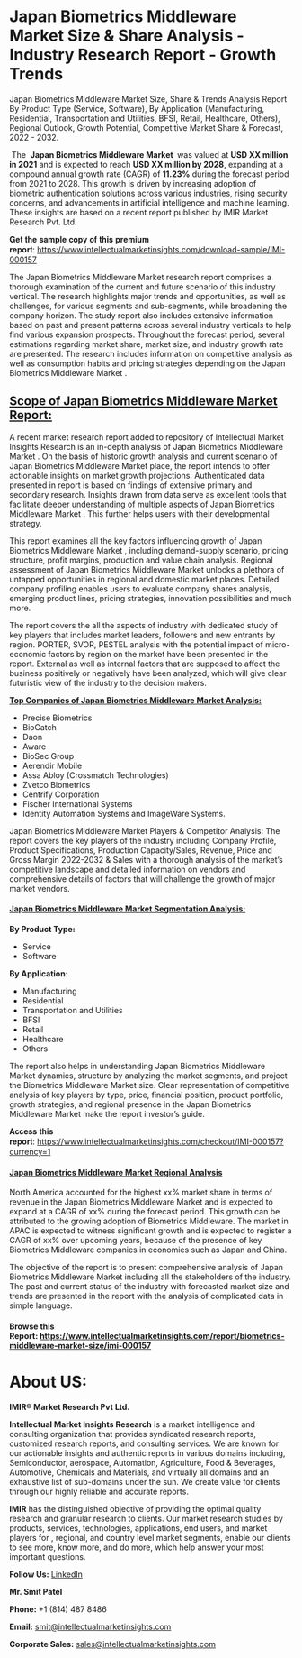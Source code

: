<h1>Japan Biometrics Middleware Market Size &amp; Share Analysis - Industry Research Report - Growth Trends</h1>
<p>Japan Biometrics Middleware Market Size, Share &amp; Trends Analysis Report By Product Type (Service, Software), By Application (Manufacturing, Residential, Transportation and Utilities, BFSI, Retail, Healthcare, Others), Regional Outlook, Growth Potential, Competitive Market Share &amp; Forecast, 2022 - 2032.</p>
<p>&nbsp;The &nbsp;<strong>Japan Biometrics Middleware Market </strong>&nbsp;was valued at&nbsp;<strong>USD XX million in 2021</strong>&nbsp;and is expected to reach&nbsp;<strong>USD XX million by 2028</strong>, expanding at a compound annual growth rate (CAGR) of&nbsp;<strong>11.23%</strong>&nbsp;during the forecast period from 2021 to 2028. This growth is driven by increasing adoption of biometric authentication solutions across various industries, rising security concerns, and advancements in artificial intelligence and machine learning. These insights are based on a recent report published by&nbsp;IMIR Market Research Pvt. Ltd.</p>
<p>𝐆𝐞𝐭 𝐭𝐡𝐞 𝐬𝐚𝐦𝐩𝐥𝐞 𝐜𝐨𝐩𝐲 𝐨𝐟 𝐭𝐡𝐢𝐬 𝐩𝐫𝐞𝐦𝐢𝐮𝐦 𝐫𝐞𝐩𝐨𝐫𝐭:&nbsp;<a href="https://www.intellectualmarketinsights.com/download-sample/IMI-000157">https://www.intellectualmarketinsights.com/download-sample/IMI-000157</a>&nbsp;</p>
<p>The Japan Biometrics Middleware Market research report comprises a thorough examination of the current and future scenario of this industry vertical. The research highlights major trends and opportunities, as well as challenges, for various segments and sub-segments, while broadening the company horizon. The study report also includes extensive information based on past and present patterns across several industry verticals to help find various expansion prospects. Throughout the forecast period, several estimations regarding market share, market size, and industry growth rate are presented. The research includes information on competitive analysis as well as consumption habits and pricing strategies depending on the Japan Biometrics Middleware Market .</p>
<h2><u>Scope of Japan Biometrics Middleware Market Report:</u></h2>
<p>A recent market research report added to repository of Intellectual Market Insights Research is an in-depth analysis of Japan Biometrics Middleware Market . On the basis of historic growth analysis and current scenario of Japan Biometrics Middleware Market place, the report intends to offer actionable insights on market growth projections. Authenticated data presented in report is based on findings of extensive primary and secondary research. Insights drawn from data serve as excellent tools that facilitate deeper understanding of multiple aspects of Japan Biometrics Middleware Market . This further helps users with their developmental strategy.</p>
<p>This report examines all the key factors influencing growth of Japan Biometrics Middleware Market , including demand-supply scenario, pricing structure, profit margins, production and value chain analysis. Regional assessment of Japan Biometrics Middleware Market unlocks a plethora of untapped opportunities in regional and domestic market places. Detailed company profiling enables users to evaluate company shares analysis, emerging product lines, pricing strategies, innovation possibilities and much more.</p>
<p>The report covers the all the aspects of industry with dedicated study of key players that includes market leaders, followers and new entrants by region. PORTER, SVOR, PESTEL analysis with the potential impact of micro-economic factors by region on the market have been presented in the report. External as well as internal factors that are supposed to affect the business positively or negatively have been analyzed, which will give clear futuristic view of the industry to the decision makers.</p>
<p><strong><u>Top Companies of Japan Biometrics Middleware Market Analysis:</u></strong></p>
<ul>
<li>Precise Biometrics</li>
<li>BioCatch</li>
<li>Daon</li>
<li>Aware</li>
<li>BioSec Group</li>
<li>Aerendir Mobile</li>
<li>Assa Abloy (Crossmatch Technologies)</li>
<li>Zvetco Biometrics</li>
<li>Centrify Corporation</li>
<li>Fischer International Systems</li>
<li>Identity Automation Systems and ImageWare Systems.</li>
</ul>
<p>Japan Biometrics Middleware Market Players &amp; Competitor Analysis: The report covers the key players of the industry including Company Profile, Product Specifications, Production Capacity/Sales, Revenue, Price and Gross Margin 2022-2032 &amp; Sales with a thorough analysis of the market&rsquo;s competitive landscape and detailed information on vendors and comprehensive details of factors that will challenge the growth of major market vendors.</p>
<h4><strong><u>Japan Biometrics Middleware Market Segmentation Analysis:</u></strong></h4>
<p><strong>By Product Type:&nbsp;</strong></p>
<ul>
<li>Service</li>
<li>Software</li>
</ul>
<p><strong>By Application:&nbsp;</strong></p>
<ul>
<li>Manufacturing</li>
<li>Residential</li>
<li>Transportation and Utilities</li>
<li>BFSI</li>
<li>Retail</li>
<li>Healthcare</li>
<li>Others</li>
</ul>
<p>The report also helps in understanding Japan Biometrics Middleware Market dynamics, structure by analyzing the market segments, and project the Biometrics Middleware&nbsp;Market size. Clear representation of competitive analysis of key players by type, price, financial position, product portfolio, growth strategies, and regional presence in the Japan Biometrics Middleware Market make the report investor&rsquo;s guide.</p>
<p>𝐀𝐜𝐜𝐞𝐬𝐬 𝐭𝐡𝐢𝐬 𝐫𝐞𝐩𝐨𝐫𝐭:&nbsp;<a href="https://www.intellectualmarketinsights.com/checkout/IMI-000157?currency=1">https://www.intellectualmarketinsights.com/checkout/IMI-000157?currency=1</a>&nbsp;</p>
<h4><strong><u> Japan Biometrics Middleware Market Regional Analysis</u></strong></h4>
<p>North America accounted for the highest xx% market share in terms of revenue in the Japan Biometrics Middleware Market and is expected to expand at a CAGR of xx% during the forecast period. This growth can be attributed to the growing adoption of Biometrics Middleware. The market in APAC is expected to witness significant growth and is expected to register a CAGR of xx% over upcoming years, because of the presence of key Biometrics Middleware companies in economies such as Japan and China.</p>
<p>The objective of the report is to present comprehensive analysis of Japan Biometrics Middleware Market including all the stakeholders of the industry. The past and current status of the industry with forecasted market size and trends are presented in the report with the analysis of complicated data in simple language.</p>
<h4><strong>Browse this Report:&nbsp;<a href="https://www.intellectualmarketinsights.com/report/biometrics-middleware-market-size/imi-000157">https://www.intellectualmarketinsights.com/report/biometrics-middleware-market-size/imi-000157</a>&nbsp;</strong></h4>
<h1>About US:</h1>
<p><strong>IMIR&reg; Market Research Pvt Ltd.</strong></p>
<p><strong>Intellectual Market Insights Research</strong> is a market intelligence and consulting organization that provides syndicated research reports, customized research reports, and consulting services. We are known for our actionable insights and authentic reports in various domains including, Semiconductor, aerospace, Automation, Agriculture, Food &amp; Beverages, Automotive, Chemicals and Materials, and virtually all domains and an exhaustive list of sub-domains under the sun. We create value for clients through our highly reliable and accurate reports.</p>
<p><strong>IMIR</strong> has the distinguished objective of providing the optimal quality research and granular research to clients. Our market research studies by products, services, technologies, applications, end users, and market players for , regional, and country level market segments, enable our clients to see more, know more, and do more, which help answer your most important questions.</p>
<p><strong>Follow Us:</strong> <a href="https://www.linkedin.com/company/imir-marketresearch/">LinkedIn</a></p>
<p><strong>Mr. Smit Patel</strong></p>
<p><strong>Phone:</strong> +1 (814) 487 8486</p>
<p><strong>Email:</strong> <a href="mailto:smit@intellectualmarketinsights.com">smit@intellectualmarketinsights.com</a></p>
<p><strong>Corporate Sales:</strong> <a href="mailto:sales@intellectualmarketinsights.com">sales@intellectualmarketinsights.com</a></p>
<div>&nbsp;</div>

